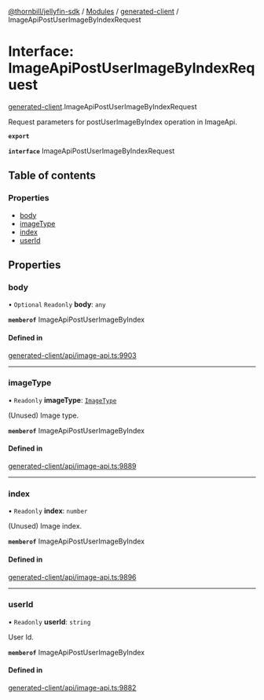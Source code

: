 [@thornbill/jellyfin-sdk](../README.md) / [Modules](../modules.md) / [generated-client](../modules/generated_client.md) / ImageApiPostUserImageByIndexRequest

# Interface: ImageApiPostUserImageByIndexRequest

[generated-client](../modules/generated_client.md).ImageApiPostUserImageByIndexRequest

Request parameters for postUserImageByIndex operation in ImageApi.

**`export`**

**`interface`** ImageApiPostUserImageByIndexRequest

## Table of contents

### Properties

- [body](generated_client.ImageApiPostUserImageByIndexRequest.md#body)
- [imageType](generated_client.ImageApiPostUserImageByIndexRequest.md#imagetype)
- [index](generated_client.ImageApiPostUserImageByIndexRequest.md#index)
- [userId](generated_client.ImageApiPostUserImageByIndexRequest.md#userid)

## Properties

### body

• `Optional` `Readonly` **body**: `any`

**`memberof`** ImageApiPostUserImageByIndex

#### Defined in

[generated-client/api/image-api.ts:9903](https://github.com/thornbill/jellyfin-sdk-typescript/blob/21a118e/src/generated-client/api/image-api.ts#L9903)

___

### imageType

• `Readonly` **imageType**: [`ImageType`](../enums/generated_client.ImageType.md)

(Unused) Image type.

**`memberof`** ImageApiPostUserImageByIndex

#### Defined in

[generated-client/api/image-api.ts:9889](https://github.com/thornbill/jellyfin-sdk-typescript/blob/21a118e/src/generated-client/api/image-api.ts#L9889)

___

### index

• `Readonly` **index**: `number`

(Unused) Image index.

**`memberof`** ImageApiPostUserImageByIndex

#### Defined in

[generated-client/api/image-api.ts:9896](https://github.com/thornbill/jellyfin-sdk-typescript/blob/21a118e/src/generated-client/api/image-api.ts#L9896)

___

### userId

• `Readonly` **userId**: `string`

User Id.

**`memberof`** ImageApiPostUserImageByIndex

#### Defined in

[generated-client/api/image-api.ts:9882](https://github.com/thornbill/jellyfin-sdk-typescript/blob/21a118e/src/generated-client/api/image-api.ts#L9882)
